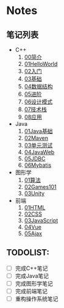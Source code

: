 # Notes

## 笔记列表

- C++
    1. [00简介](cpp/00简介.md)
    2. [01HelloWorld](cpp/01HelloWorld.md)
    3. [02入门](cpp/02入门.md)
    4. [03基础](cpp/03基础/03-0基础-简介.md)
    5. [04数据结构](cpp/04数据结构/04-0STL-数据结构.md)
    6. [05进阶](cpp/05进阶/05进阶.md)
    7. [06设计模式](cpp/06设计模式/06设计模式.md)
    8. [07技术栈](cpp/07技术栈/07技术栈.md)
    9. [08应用](cpp/08应用/08应用.md)
- Java
    1. [01Java基础](Java/01Java基础.md)
    2. [02Maven](Java/02Maven.md)
    3. [03单元测试](Java/03单元测试.md)
    4. [04JavaWeb](Java/04JavaWeb.md)
    5. [05JDBC](Java/05JDBC.md)
    6. [06Mybatis](Java/06Mybatis.md)
- 图形学
    1. [01算法]()
    2. [02Games101]()
    3. [03Unity]()
- 前端
    1. [01HTML](前端/01HTML.md)
    2. [02CSS](前端/02CSS.md)
    3. [03JavaScript](前端/03JavaScript.md)
    4. [04Vue](前端/04Vue.md)
    5. [05Ajax](前端/05Ajax.md)

## TODOLIST:

- [ ] 完成C++笔记
- [ ] 完成Java笔记
- [ ] 完成图形学笔记
- [ ] 完成前端笔记
- [ ] 重构操作系统笔记
